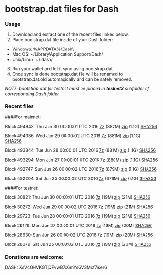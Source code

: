 # bootstrap.dat files for Dash

### Usage

1. Download and extract one of the recent files linked below.
2. Place bootstrap.dat file inside of your Dash folder:
 - Windows: %APPDATA%\Dash\
 - Mac OS: ~/Library/Application Support/Dash/
 - Unix/Linux: ~/.dash/
3. Run your wallet and let it sync using bootstrap.dat
4. Once sync is done bootstrap.dat file will be renamed to bootstrap.dat.old automagically and can be safely removed.

_NOTE: bootstrap.dat for testnet must be placed in **testnet3** subfolder of corresponding Dash folder_

### Recent files

####For mainnet:

Block 494943: Thu Jun 30 00:00:01 UTC 2016 [7z](https://transfer.sh/GI9L/bootstrap.dat.20160630.7z) (882M) [zip](https://transfer.sh/vnUTj/bootstrap.dat.20160630.zip) (1.1G) [SHA256](https://transfer.sh/T42qz/sha256.txt)

Block 494386: Wed Jun 29 00:00:02 UTC 2016 [7z](https://transfer.sh/mEB2m/bootstrap.dat.20160629.7z) (881M) [zip](https://transfer.sh/1368bg/bootstrap.dat.20160629.zip) (1.1G) [SHA256](https://transfer.sh/mDVNn/sha256.txt)

Block 493844: Tue Jun 28 00:00:01 UTC 2016 [7z](https://transfer.sh/Thoy4/bootstrap.dat.20160628.7z) (881M) [zip](https://transfer.sh/DEDd1/bootstrap.dat.20160628.zip) (1.1G) [SHA256](https://transfer.sh/pAYgW/sha256.txt)

Block 493294: Mon Jun 27 00:00:01 UTC 2016 [7z](https://transfer.sh/FIHsv/bootstrap.dat.20160627.7z) (880M) [zip](https://transfer.sh/xsYvR/bootstrap.dat.20160627.zip) (1.1G) [SHA256](https://transfer.sh/tdzIV/sha256.txt)

Block 492747: Sun Jun 26 00:00:02 UTC 2016 [7z](https://transfer.sh/fQvUG/bootstrap.dat.20160626.7z) (879M) [zip](https://transfer.sh/uPrzv/bootstrap.dat.20160626.zip) (1.1G) [SHA256](https://transfer.sh/6GARe/sha256.txt)

Block 492204: Sat Jun 25 00:00:02 UTC 2016 [7z](https://transfer.sh/SlcdS/bootstrap.dat.20160625.7z) (878M) [zip](https://transfer.sh/uqc9x/bootstrap.dat.20160625.zip) (1.1G) [SHA256](https://transfer.sh/vcEud/sha256.txt)

####For testnet:

Block 30821: Thu Jun 30 00:00:01 UTC 2016 [7z](https://transfer.sh/OvPqo/bootstrap.dat.20160630.7z) (19M) [zip](https://transfer.sh/wXynQ/bootstrap.dat.20160630.zip) (21M) [SHA256](https://transfer.sh/aZAr2/sha256.txt)

Block 30272: Wed Jun 29 00:00:02 UTC 2016 [7z](https://transfer.sh/jTzER/bootstrap.dat.20160629.7z) (19M) [zip](https://transfer.sh/ap0RR/bootstrap.dat.20160629.zip) (21M) [SHA256](https://transfer.sh/tJ1lm/sha256.txt)

Block 29723: Tue Jun 28 00:00:01 UTC 2016 [7z](https://transfer.sh/FFGbC/bootstrap.dat.20160628.7z) (19M) [zip](https://transfer.sh/9Zm2x/bootstrap.dat.20160628.zip) (21M) [SHA256](https://transfer.sh/mDmeR/sha256.txt)

Block 29179: Mon Jun 27 00:00:01 UTC 2016 [7z](https://transfer.sh/zESXb/bootstrap.dat.20160627.7z) (19M) [zip](https://transfer.sh/15mupr/bootstrap.dat.20160627.zip) (20M) [SHA256](https://transfer.sh/LSERN/sha256.txt)

Block 28630: Sun Jun 26 00:00:02 UTC 2016 [7z](https://transfer.sh/ylJq8/bootstrap.dat.20160626.7z) (19M) [zip](https://transfer.sh/9wh7B/bootstrap.dat.20160626.zip) (20M) [SHA256](https://transfer.sh/bAiGO/sha256.txt)

Block 28079: Sat Jun 25 00:00:02 UTC 2016 [7z](https://transfer.sh/l6nCO/bootstrap.dat.20160625.7z) (19M) [zip](https://transfer.sh/vM9wv/bootstrap.dat.20160625.zip) (20M) [SHA256](https://transfer.sh/EpCIj/sha256.txt)

### Donations are welcome:

DASH: XsV4GHVKGTjQFvwB7c6mYsGV3Mxf7iser6
